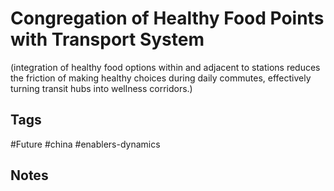 # Congregation of Healthy Food Points with Transport System

(integration of healthy food options within and adjacent to stations reduces the friction of making healthy choices during daily commutes, effectively turning transit hubs into wellness corridors.)

## Tags
#Future #china #enablers-dynamics

## Notes
<!-- Add your notes here -->
